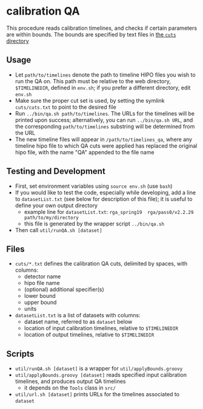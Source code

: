 # calibration QA

This procedure reads calibration timelines, and checks if certain parameters are within
bounds. The bounds are specified by text files in [the `cuts` directory](cuts)

## Usage
- Let `path/to/timelines` denote the path to timeline HIPO files you wish to run the QA
  on. This path must be relative to the web directory, `$TIMELINEDIR`, defined in `env.sh`;
  if you prefer a different directory, edit `env.sh`
- Make sure the proper cut set is used, by setting the symlink `cuts/cuts.txt` to
  point to the desired file
- Run `../bin/qa.sh path/to/timelines`. The URLs for the timelines will be
  printed upon success; alternatively, you can run `../bin/qa.sh URL`, and the
  corresponding `path/to/timelines` substring will be determined from the URL
- The new timeline files will appear in `/path/to/timelines_qa`, where any
  timeline hipo file to which QA cuts were applied has replaced the original
  hipo file, with the name "QA" appended to the file name

## Testing and Development
- First, set environment variables using `source env.sh` (use `bash`)
- If you would like to test the code, especially while developing, add a line to
  `datasetList.txt` (see below for description of this file); it is useful to define
  your own output directory
  - example line for `datasetList.txt`:
    `rga_spring19  rga/pass0/v2.2.29  path/to/my/directory`
  - this file is generated by the wrapper script `../bin/qa.sh`
- Then call `util/runQA.sh [dataset]`

## Files
- `cuts/*.txt` defines the calibration QA cuts, delimited by spaces, with columns:
  - detector name
  - hipo file name
  - (optional) additional specifier(s)
  - lower bound
  - upper bound
  - units
- `datasetList.txt` is a list of datasets with columns:
  - dataset name, referred to as `dataset` below
  - location of input calibration timelines, relative to `$TIMELINEDIR`
  - location of output timelines, relative to `$TIMELINEDIR`

## Scripts
- `util/runQA.sh [dataset]` is a wrapper for `util/applyBounds.groovy`
- `util/applyBounds.groovy [dataset]` reads specified input calibration timelines, and
  produces output QA timelines
  - it depends on the `Tools` class in `src/`
- `util/url.sh [dataset]` prints URLs for the timelines associated to `dataset`
